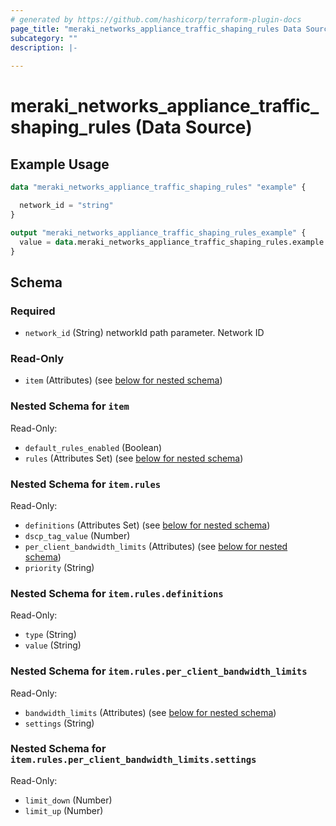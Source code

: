 ```yaml
---
# generated by https://github.com/hashicorp/terraform-plugin-docs
page_title: "meraki_networks_appliance_traffic_shaping_rules Data Source - terraform-provider-meraki"
subcategory: ""
description: |-
  
---
```


# meraki_networks_appliance_traffic_shaping_rules (Data Source)



## Example Usage

```terraform
data "meraki_networks_appliance_traffic_shaping_rules" "example" {

  network_id = "string"
}

output "meraki_networks_appliance_traffic_shaping_rules_example" {
  value = data.meraki_networks_appliance_traffic_shaping_rules.example.item
}
```

<!-- schema generated by tfplugindocs -->
## Schema

### Required

- `network_id` (String) networkId path parameter. Network ID

### Read-Only

- `item` (Attributes) (see [below for nested schema](#nestedatt--item))

<a id="nestedatt--item"></a>
### Nested Schema for `item`

Read-Only:

- `default_rules_enabled` (Boolean)
- `rules` (Attributes Set) (see [below for nested schema](#nestedatt--item--rules))

<a id="nestedatt--item--rules"></a>
### Nested Schema for `item.rules`

Read-Only:

- `definitions` (Attributes Set) (see [below for nested schema](#nestedatt--item--rules--definitions))
- `dscp_tag_value` (Number)
- `per_client_bandwidth_limits` (Attributes) (see [below for nested schema](#nestedatt--item--rules--per_client_bandwidth_limits))
- `priority` (String)

<a id="nestedatt--item--rules--definitions"></a>
### Nested Schema for `item.rules.definitions`

Read-Only:

- `type` (String)
- `value` (String)


<a id="nestedatt--item--rules--per_client_bandwidth_limits"></a>
### Nested Schema for `item.rules.per_client_bandwidth_limits`

Read-Only:

- `bandwidth_limits` (Attributes) (see [below for nested schema](#nestedatt--item--rules--per_client_bandwidth_limits--bandwidth_limits))
- `settings` (String)

<a id="nestedatt--item--rules--per_client_bandwidth_limits--bandwidth_limits"></a>
### Nested Schema for `item.rules.per_client_bandwidth_limits.settings`

Read-Only:

- `limit_down` (Number)
- `limit_up` (Number)
